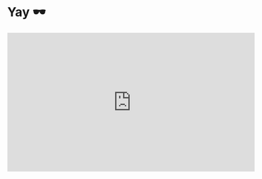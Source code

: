 # Yay  🕶️
<iframe width="560" height="315" src="https://www.youtube.com/embed/qI2vmqANYcE" frameborder="0" allow="accelerometer; autoplay; encrypted-media; gyroscope; picture-in-picture" allowfullscreen></iframe>